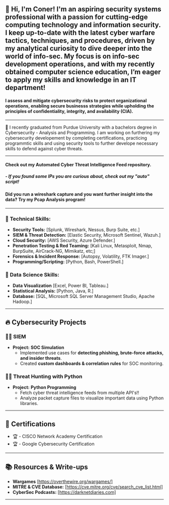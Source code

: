 ## 👋  Hi, I'm Coner! I'm an aspiring security systems professional with a passion for cutting-edge computing technology and information security. I keep up-to-date with the latest cyber warfare tactics, techniques, and procedures, driven by my analytical curiosity to dive deeper into the world of info-sec. My focus is on info-sec development operations, and with my recently obtained computer science education, I’m eager to apply my skills and knowledge in an IT department!

#### I **assess and mitigate cybersecurity risks** to protect organizational operations, enabling secure businesss strategies while upholding the principles of **confidentiality, integrity, and availability (CIA).**

---

🔹 I recently graduated from Purdue University with a bachelors degree in Cybersecurity - Analysis and Programming.  I am working on furthering my cybersecurity developement by completing certifications, practicing programmtic skills and using security tools to further develope necessary skills to defend against cyber threats.

---

####      Check out my Automated Cyber Threat Intelligence Feed repository.
#####         -   If you found some IPs you are curious about, check out my "auto" script!
####      Did you run a wireshark capture and you want further insight into the data?  Try my Pcap Analysis program!

---

### 🔹 **Technical Skills:**
   - **Security Tools:** [Splunk, Wireshark, Nessus, Burp Suite, etc.]
   - **SIEM & Threat Detection:** [Elastic Security, Microsoft Sentinel, Wazuh.]
   - **Cloud Security:** [AWS Security, Azure Defender.]
   - **Penetration Testing & Red Teaming:** [Kali Linux, Metasploit, Nmap, BurpSuite, AirCrack-NG, Mimikatz, etc;]
   - **Forensics & Incident Response:** [Autopsy, Volatility, FTK Imager.]
   - **Programming/Scripting:** [Python, Bash, PowerShell.]

### 🔹 **Data Science Skills:**
   - **Data Visualization** [Excel, Power BI, Tableau.]
   - **Statistical Analysis:** [Python, Java, R.]
   - **Database:** [SQL, Microsoft SQL Server Management Studio, Apache Hadoop.]
---

## 🔥 Cybersecurity Projects

### 🕵️‍♂️ SIEM
- **Project:** **SOC Simulation**
  - Implemented use cases for **detecting phishing, brute-force attacks, and insider threats**.
  - Created **custom dashboards & correlation rules** for SOC monitoring.

### 🕵️‍♂️ Threat Hunting with Python
- **Project:** **Python Programming**
  - Fetch cyber threat intelligence feeds from multiple API's!!
  - Analyze packet capture files to visualize important data using Python libraries.
---

## 📜 Certifications
- 🏆 - CISCO Network Academy Certification
- 🏆 - Google Cybersecurity Certification

---

## 📚 Resources & Write-ups
- **Wargames** [https://overthewire.org/wargames/]
- **MITRE & CVE Database:** [https://cve.mitre.org/cve/search_cve_list.html]
- **CyberSec Podcasts:** [https://darknetdiaries.com]

---
